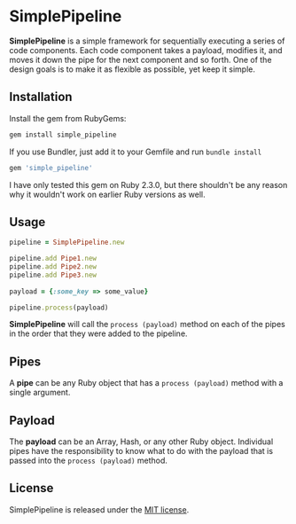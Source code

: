 # SimplePipeline

**SimplePipeline** is a simple framework for sequentially executing a series of code components. Each code component takes a payload, modifies it, and moves it down the pipe for the next component and so forth. One of the design goals is to make it as flexible as possible, yet keep it simple.

## Installation

Install the gem from RubyGems:

```bash
gem install simple_pipeline
```

If you use Bundler, just add it to your Gemfile and run `bundle install`

```ruby
gem 'simple_pipeline'
```

I have only tested this gem on Ruby 2.3.0, but there shouldn't be any reason why it wouldn't work on earlier Ruby versions as well.

## Usage

```ruby
pipeline = SimplePipeline.new

pipeline.add Pipe1.new
pipeline.add Pipe2.new
pipeline.add Pipe3.new
        
payload = {:some_key => some_value}

pipeline.process(payload)
```

**SimplePipeline** will call the ```process (payload)``` method on each of the pipes in the order that they were added to the pipeline.

## Pipes

A **pipe** can be any Ruby object that has a ```process (payload)``` method with a single argument.

## Payload

The **payload** can be an Array, Hash, or any other Ruby object. Individual pipes have the responsibility to know what to do with the payload that is passed into the ```process (payload)``` method.

## License
SimplePipeline is released under the [MIT license](MIT-LICENSE).
